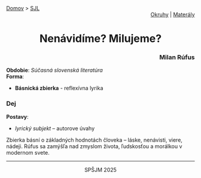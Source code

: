 <div align="center">
    <div align="left">
        <a href="/README.md">Domov</a>
        >
        <a href="../SLOVENCINA.md">SJL</a>
    </div>
    <div align="right">
        <a href="../ustne-okruhy.org.md">Okruhy</a>
        |
        <a href="https://drive.google.com/drive/u/1/folders/1hWhZNvgWC-8cb7jK5zRorX9WfCzyq_WF">Materály</a>
    </div>
<h1> Nenávidíme? Milujeme?</h1>
    <div align="right">
        <h3>Milan Rúfus</h3>
    </div>
</div>

__Obdobie__: _Súčasná slovenská literatúra_  
__Forma__:  
- **Básnická zbierka** - reflexívna lyrika

### Dej
__Postavy__:  
- *lyrický subjekt* – autorove úvahy

Zbierka básní o základných hodnotách človeka – láske, nenávisti, viere, nádeji. Rúfus sa zamýšľa nad zmyslom života, ľudskosťou a morálkou v modernom svete.

---
<div align="center">
    <p>SPŠJM 2025</p>
</div>
